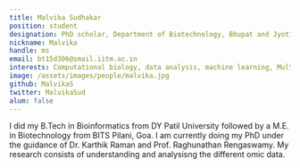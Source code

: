 ```yaml
---
title: Malvika Sudhakar
position: student
designation: PhD scholar, Department of Biotechnology, Bhupat and Jyoti Mehta School of Biosciences and Department of Chemical Engineering
nickname: Malvika
handle: ms
email: bt15d306@smail.iitm.ac.in
interests: Computational biology, data analysis, machine learning, Multi-omic data
image: /assets/images/people/malvika.jpg
github: MalvikaS
twitter: MalvikaSud
alum: false
---
```


I did my B.Tech in Bioinformatics from DY Patil University followed by a M.E. in Biotechnology from BITS Pilani, Goa. I am currently doing my PhD under the guidance of Dr. Karthik Raman and Prof. Raghunathan Rengaswamy. My research consists of understanding and analysisng the different omic data. 
